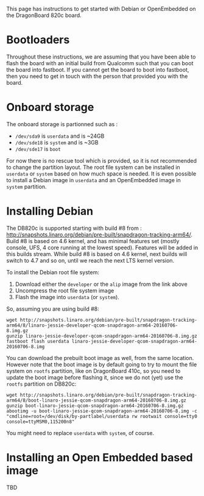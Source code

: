 This page has instructions to get started with Debian or OpenEmbedded on the DragonBoard 820c board.

# Bootloaders

Throughout these instructions, we are assuming that you have been able to flash the board with an initial build from Qualcomm such that you can boot the board into fastboot. If you cannot get the board to boot into fastboot, then you need to get in touch with the person that provided you with the board.

# Onboard storage

The onboard storage is partionned such as : 

* `/dev/sda9` is `userdata` and is ~24GB
* `/dev/sde18` is `system` and is ~3GB
* `/dev/sde17` is `boot`

For now there is no rescue tool which is provided, so it is not recommended to change the partition layout. The root file system can be installed in `userdata` or `system` based on how much space is needed. It is even possible to install a Debian image in `userdata` and an OpenEmbedded image in `system` partition.

# Installing Debian

The DB820c is supported starting with build #8 from : http://snapshots.linaro.org/debian/pre-built/snapdragon-tracking-arm64/. Build #8 is based on 4.6 kernel, and has minimal features set (mostly console, UFS, 4 core running at the lowest speed). Features will be added in this builds stream. While build #8 is based on 4.6 kernel, next builds will switch to 4.7 and so on, until we reach the next LTS kernel version.

To install the Debian root file system:

1. Download either the `developer` or the `alip` image from the link above
1. Uncompress the root file system image
1. Flash the image into `userdata` (or `system`).

So, assuming you are using build #8:

    wget http://snapshots.linaro.org/debian/pre-built/snapdragon-tracking-arm64/8/linaro-jessie-developer-qcom-snapdragon-arm64-20160706-8.img.gz
    gunzip linaro-jessie-developer-qcom-snapdragon-arm64-20160706-8.img.gz
    fastboot flash userdata linaro-jessie-developer-qcom-snapdragon-arm64-20160706-8.img

You can download the prebuilt boot image as well, from the same location. However note that the boot image is by default going to try to mount the file system on `rootfs` partition, like on DragonBoard 410c, so you need to update the boot image before flashing it, since we do not (yet) use the `rootfs` partition on DB820c:

    wget http://snapshots.linaro.org/debian/pre-built/snapdragon-tracking-arm64/8/boot-linaro-jessie-qcom-snapdragon-arm64-20160706-8.img.gz
    gunzip boot-linaro-jessie-qcom-snapdragon-arm64-20160706-8.img.gz
    abootimg -u boot-linaro-jessie-qcom-snapdragon-arm64-20160706-8.img -c "cmdline=root=/dev/disk/by-partlabel/userdata rw rootwait console=tty0 console=ttyMSM0,115200n8"

You might need to replace `userdata` with `system`, of course.

# Installing an Open Embedded based image

TBD
